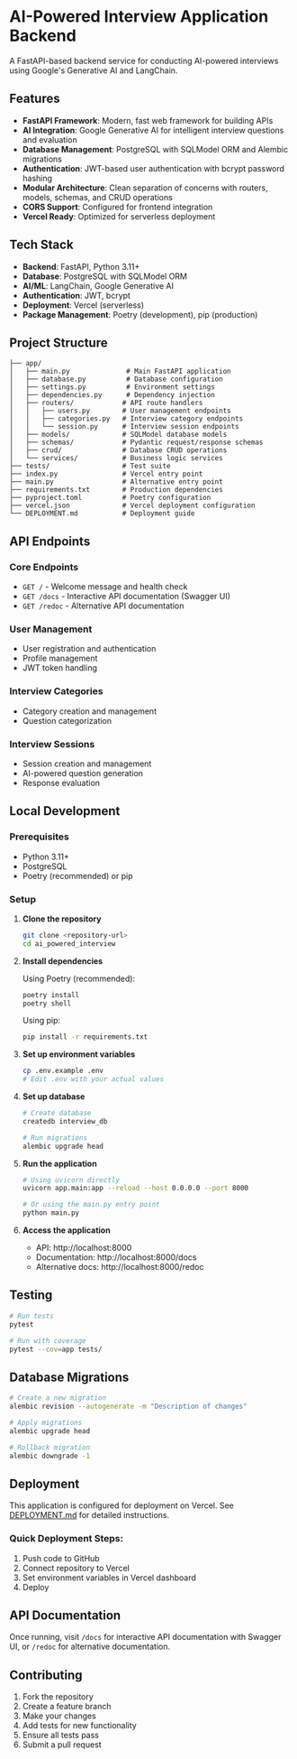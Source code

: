 # AI-Powered Interview Application Backend

A FastAPI-based backend service for conducting AI-powered interviews using Google's Generative AI and LangChain.

## Features

- **FastAPI Framework**: Modern, fast web framework for building APIs
- **AI Integration**: Google Generative AI for intelligent interview questions and evaluation
- **Database Management**: PostgreSQL with SQLModel ORM and Alembic migrations
- **Authentication**: JWT-based user authentication with bcrypt password hashing
- **Modular Architecture**: Clean separation of concerns with routers, models, schemas, and CRUD operations
- **CORS Support**: Configured for frontend integration
- **Vercel Ready**: Optimized for serverless deployment

## Tech Stack

- **Backend**: FastAPI, Python 3.11+
- **Database**: PostgreSQL with SQLModel ORM
- **AI/ML**: LangChain, Google Generative AI
- **Authentication**: JWT, bcrypt
- **Deployment**: Vercel (serverless)
- **Package Management**: Poetry (development), pip (production)

## Project Structure

```
├── app/
│   ├── main.py              # Main FastAPI application
│   ├── database.py          # Database configuration
│   ├── settings.py          # Environment settings
│   ├── dependencies.py      # Dependency injection
│   ├── routers/            # API route handlers
│   │   ├── users.py        # User management endpoints
│   │   ├── categories.py   # Interview category endpoints
│   │   └── session.py      # Interview session endpoints
│   ├── models/             # SQLModel database models
│   ├── schemas/            # Pydantic request/response schemas
│   ├── crud/               # Database CRUD operations
│   └── services/           # Business logic services
├── tests/                  # Test suite
├── index.py                # Vercel entry point
├── main.py                 # Alternative entry point
├── requirements.txt        # Production dependencies
├── pyproject.toml          # Poetry configuration
├── vercel.json             # Vercel deployment configuration
└── DEPLOYMENT.md           # Deployment guide
```

## API Endpoints

### Core Endpoints
- `GET /` - Welcome message and health check
- `GET /docs` - Interactive API documentation (Swagger UI)
- `GET /redoc` - Alternative API documentation

### User Management
- User registration and authentication
- Profile management
- JWT token handling

### Interview Categories
- Category creation and management
- Question categorization

### Interview Sessions
- Session creation and management
- AI-powered question generation
- Response evaluation


## Local Development

### Prerequisites
- Python 3.11+
- PostgreSQL
- Poetry (recommended) or pip

### Setup

1. **Clone the repository**
   ```bash
   git clone <repository-url>
   cd ai_powered_interview
   ```

2. **Install dependencies**
   
   Using Poetry (recommended):
   ```bash
   poetry install
   poetry shell
   ```
   
   Using pip:
   ```bash
   pip install -r requirements.txt
   ```

3. **Set up environment variables**
   ```bash
   cp .env.example .env
   # Edit .env with your actual values
   ```

4. **Set up database**
   ```bash
   # Create database
   createdb interview_db
   
   # Run migrations
   alembic upgrade head
   ```

5. **Run the application**
   ```bash
   # Using uvicorn directly
   uvicorn app.main:app --reload --host 0.0.0.0 --port 8000
   
   # Or using the main.py entry point
   python main.py
   ```

6. **Access the application**
   - API: http://localhost:8000
   - Documentation: http://localhost:8000/docs
   - Alternative docs: http://localhost:8000/redoc

## Testing

```bash
# Run tests
pytest

# Run with coverage
pytest --cov=app tests/
```

## Database Migrations

```bash
# Create a new migration
alembic revision --autogenerate -m "Description of changes"

# Apply migrations
alembic upgrade head

# Rollback migration
alembic downgrade -1
```

## Deployment

This application is configured for deployment on Vercel. See [DEPLOYMENT.md](./DEPLOYMENT.md) for detailed instructions.

### Quick Deployment Steps:
1. Push code to GitHub
2. Connect repository to Vercel
3. Set environment variables in Vercel dashboard
4. Deploy

## API Documentation

Once running, visit `/docs` for interactive API documentation with Swagger UI, or `/redoc` for alternative documentation.

## Contributing

1. Fork the repository
2. Create a feature branch
3. Make your changes
4. Add tests for new functionality
5. Ensure all tests pass
6. Submit a pull request




